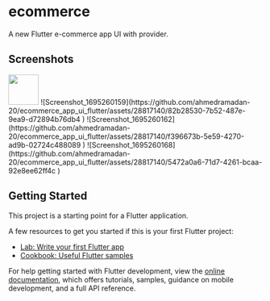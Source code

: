 # ecommerce

A new Flutter e-commerce app UI with provider.

## Screenshots
<img src="https://imgur.com/YXRo3Sf" height="60" width="60" >
![Screenshot_1695260159](https://github.com/ahmedramadan-20/ecommerce_app_ui_flutter/assets/28817140/82b28530-7b52-487e-9ea9-d72894b76db4 )
![Screenshot_1695260162](https://github.com/ahmedramadan-20/ecommerce_app_ui_flutter/assets/28817140/f396673b-5e59-4270-ad9b-02724c488089 )
![Screenshot_1695260168](https://github.com/ahmedramadan-20/ecommerce_app_ui_flutter/assets/28817140/5472a0a6-71d7-4261-bcaa-92e8ee62ff4c )


## Getting Started

This project is a starting point for a Flutter application.

A few resources to get you started if this is your first Flutter project:

- [Lab: Write your first Flutter app](https://docs.flutter.dev/get-started/codelab)
- [Cookbook: Useful Flutter samples](https://docs.flutter.dev/cookbook)

For help getting started with Flutter development, view the
[online documentation](https://docs.flutter.dev/), which offers tutorials,
samples, guidance on mobile development, and a full API reference.
